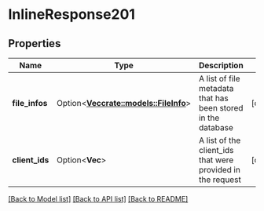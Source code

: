 # InlineResponse201

## Properties

Name | Type | Description | Notes
------------ | ------------- | ------------- | -------------
**file_infos** | Option<[**Vec<crate::models::FileInfo>**](FileInfo.md)> | A list of file metadata that has been stored in the database | [optional]
**client_ids** | Option<**Vec<String>**> | A list of the client_ids that were provided in the request | [optional]

[[Back to Model list]](../README.md#documentation-for-models) [[Back to API list]](../README.md#documentation-for-api-endpoints) [[Back to README]](../README.md)


